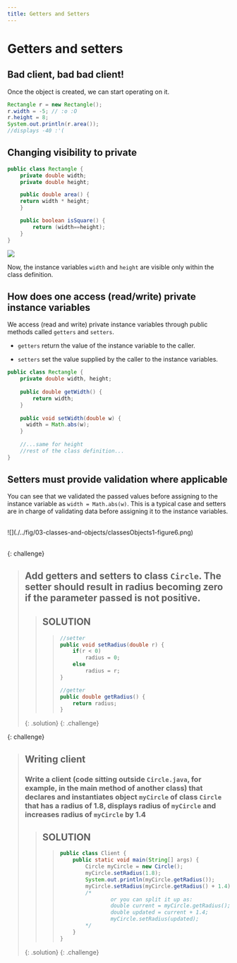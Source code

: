 ```yaml
---
title: Getters and Setters
---
```

# Getters and setters


## Bad client, bad bad client!

Once the object is created, we can start operating on it.

```java
Rectangle r = new Rectangle();
r.width = -5; // :o :O
r.height = 8;
System.out.println(r.area()); 
//displays -40 :'(
```

## Changing visibility to private

```java
public class Rectangle {
    private double width;
    private double height;

    public double area() {
	return width * height;
    }

    public boolean isSquare() {
		return (width==height);
    }
}
```

![](./../fig/03-classes-and-objects/classesObjects1-figure5.png)

Now, the instance variables `width` and `height` are visible only within
the class definition.

## How does one access (read/write) private instance variables

We access (read and write) private instance variables through public
methods called `getters` and `setters`.

-   `getters` return the value of the instance variable to the caller.

-   `setters` set the value supplied by the caller to the instance
    variables.
    
```java
public class Rectangle {
    private double width, height;
    
    public double getWidth() { 
    	return width; 
   	}
    
    public void setWidth(double w) { 
      width = Math.abs(w);
    }
    
    //...same for height
    //rest of the class definition...
}
```

## Setters must provide validation where applicable

You can see that we validated the passed values before assigning to the
instance variable as `width = Math.abs(w)`. This is a typical case and
setters are in charge of validating data before assigning it to the
instance variables.

<div>&nbsp;</div>
![](./../fig/03-classes-and-objects/classesObjects1-figure6.png)
<div>&nbsp;</div>

{: challenge}
> ## Add getters and setters to class `Circle`. The setter should result in radius becoming zero if the parameter passed is not positive.
>> ## SOLUTION
>>> ```java
>>> //setter
>>> public void setRadius(double r) {
>>>     if(r < 0)
>>>         radius = 0;
>>>     else
>>>         radius = r;
>>> }
>>> 
>>> //getter
>>> public double getRadius() {
>>>     return radius;
>>> }
>>> ```
>{: .solution}
{: .challenge}

{: challenge}
> ## Writing client
> ### Write a client (code sitting outside `Circle.java`, for example, in the main method of another class) that declares and instantiates object `myCircle` of class `Circle` that has a radius of 1.8, displays radius of `myCircle` and increases radius of  `myCircle` by 1.4
>> ## SOLUTION
>>> ```java
>>> public class Client {
>>>     public static void main(String[] args) {
>>>         Circle myCircle = new Circle();
>>>         myCircle.setRadius(1.8);
>>>         System.out.println(myCircle.getRadius());
>>>         myCircle.setRadius(myCircle.getRadius() + 1.4);
>>>         /* 
>>> 				or you can split it up as:
>>>         		double current = myCircle.getRadius();
>>>         		double updated = current + 1.4;
>>>         		myCircle.setRadius(updated);
>>>         */
>>>     }
>>> }
>>> ```
>{: .solution}
{: .challenge}
